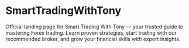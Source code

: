 # SmartTradingWithTony
Official landing page for Smart Trading With Tony — your trusted guide to mastering Forex trading. Learn proven strategies, start trading with our recommended broker, and grow your financial skills with expert insights.
